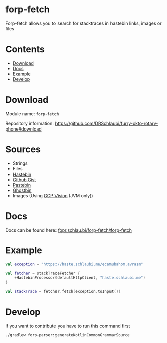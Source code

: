 # forp-fetch

Forp-fetch allows you to search for stacktraces in hastebin links, images or files

# Contents

- [Download](#download)
- [Docs](#docs)
- [Example](#example)
- [Develop](#develop)

# Download

Module name: `forp-fetch`

Repository information: https://github.com/DRSchlaubi/furry-okto-rotary-phone#download

# Sources

- Strings
- Files
- [Hastebin](https://github.com/seejohnrun/haste-server)
- [Github Gist](https://gist.github.com)
- [Pastebin](https://www.pastebin.com)
- [Ghostbin](https://ghostbin.co)
- Images (Using [GCP Vision](https://cloud.google.com/vision) (JVM only))

# Docs

Docs can be found
here: [fopr.schlau.bi/forp-fetch/forp-fetch](https://fopr.schlau.bi/fopr-fetch/forp-fetch)

# Example

```kotlin
val exception = "https://haste.schlaubi.me/ecamubahom.avrasm"

val fetcher = stackTraceFetcher {
    +HastebinProcessor(defaultHttpClient, "haste.schlaubi.me")
}

val stackTrace = fetcher.fetch(exception.toInput())
```

# Develop

If you want to contribute you have to run this command first

```bash
./gradlew forp-parser:generateKotlinCommonGrammarSource
```
